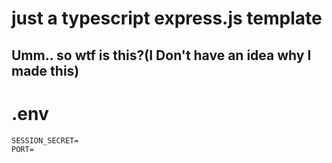 # just a typescript express.js template

## Umm.. so wtf is this?(I Don't have an idea why I made this)

# .env

```
SESSION_SECRET=
PORT=
```
